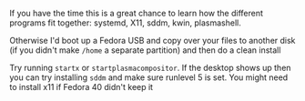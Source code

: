 If you have the time this is a great chance to learn how the different programs fit together: systemd, X11, sddm, kwin, plasmashell. 

Otherwise I'd boot up a Fedora USB and copy over your files to another disk (if you didn't make `/home` a separate partition) and then do a clean install


Try running `startx` or `startplasmacompositor`. If the desktop shows up then you can try installing `sddm` and make sure runlevel 5 is set. You might need to install x11 if Fedora 40 didn't keep it
